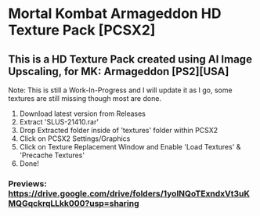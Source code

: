 # Mortal Kombat Armageddon HD Texture Pack [PCSX2]

## This is a HD Texture Pack created using AI Image Upscaling, for MK: Armageddon [PS2][USA]

  Note: This is still a Work-In-Progress and I will update it as I go, some textures are still missing though most are done.
  
1) Download latest version from Releases
2) Extract 'SLUS-21410.rar' 
3) Drop Extracted folder inside of 'textures' folder within PCSX2
4) Click on PCSX2 Settings/Graphics
5) Click on Texture Replacement Window and Enable 'Load Textures' & 'Precache Textures'
6) Done!
 
 ### Previews: https://drive.google.com/drive/folders/1yolNQoTExndxVt3uKMQGqckrqLLkk000?usp=sharing

